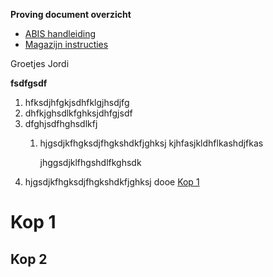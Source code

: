 **Proving document overzicht**

- [ABIS handleiding](//aliconnect.nl/aliconnect/aliconnect.sdk/docs/abis/readme)
- [Magazijn instructies](magazijn-instructies)


Groetjes Jordi

**fsdfgsdf**

1. hfksdjhfgkjsdhfklgjhsdjfg
1. dhfkjghsdlkfghksjdhfgjsdf
1. dfghjsdfhghsdlkfj
    1. hjgsdjkfhgksdjfhgkshdkfjghksj
        kjhfasjkldhflkashdjfkas

        jhggsdjklfhgshdlfkghsdk
1. hjgsdjkfhgksdjfhgkshdkfjghksj dooe [Kop 1](#kop-1)




# Kop 1


## Kop 2
